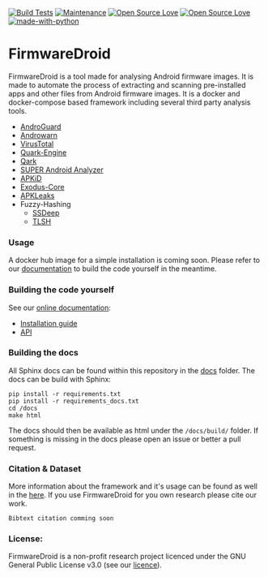 [![Build Tests](https://github.com/FirmwareDroid/FirmwareDroid/actions/workflows/build_tests.yml/badge.svg)](https://github.com/FirmwareDroid/FirmwareDroid/actions/workflows/build_tests.yml)
[![Maintenance](https://img.shields.io/badge/Maintained%3F-yes-green.svg)](https://GitHub.com/Naereen/StrapDown.js/graphs/commit-activity)
[![Open Source Love](https://badges.frapsoft.com/os/v2/open-source.svg?v=102)](https://github.com/ellerbrock/open-source-badge/)
[![Open Source Love](https://badges.frapsoft.com/os/gpl/gpl.svg?v=102)](https://github.com/ellerbrock/open-source-badge/)
[![made-with-python](https://img.shields.io/badge/Made%20with-Python-1f425f.svg)](https://www.python.org/)

# FirmwareDroid
FirmwareDroid is a tool made for analysing Android firmware images. It is made to automate the process 
of extracting and scanning pre-installed apps and other files from Android firmware images. It is a docker and 
docker-compose based framework including several third party analysis tools.

* [AndroGuard](https://github.com/androguard/androguard)
* [Androwarn](https://github.com/maaaaz/androwarn/)
* [VirusTotal](https://www.virustotal.com)
* [Quark-Engine](https://github.com/quark-engine/quark-engine)
* [Qark](https://github.com/linkedin/qark/)
* [SUPER Android Analyzer](https://github.com/SUPERAndroidAnalyzer/super/)
* [APKiD](https://github.com/rednaga/APKiD/)
* [Exodus-Core](https://github.com/Exodus-Privacy/exodus-core/)
* [APKLeaks](https://github.com/dwisiswant0/apkleaks/)
* Fuzzy-Hashing
  * [SSDeep](https://ssdeep-project.github.io/ssdeep/index.html)
  * [TLSH](https://tlsh.org/)

### Usage

A docker hub image for a simple installation is coming soon. Please refer to our [documentation](https://firmwardroid.readthedocs.io/en/latest/) 
to build the code yourself in the meantime.

### Building the code yourself
See our [online documentation](https://firmwardroid.readthedocs.io/en/latest/):
* [Installation guide](https://firmwardroid.readthedocs.io/en/latest/01_installation.html)
* [API](https://firmwardroid.readthedocs.io/en/latest/06_code-documentation.html)

### Building the docs
All Sphinx docs can be found within this repository in the 
[docs](https://github.com/FirmwareDroid/FirmwareDroid/tree/main/docs) folder.
The docs can be build with Sphinx:
```
pip install -r requirements.txt
pip install -r requirements_docs.txt
cd /docs
make html
```
The docs should then be available as html under the `/docs/build/` folder. If something is missing in the docs please
open an issue or better a pull request.


### Citation & Dataset
More information about the framework and it's usage can be found as well in the [here](). 
If you use FirmwareDroid for you own research please cite our work.
``` 
Bibtext citation comming soon
```

### License:
FirmwareDroid is a non-profit research project licenced under the GNU General Public License v3.0
(see our [licence](https://github.com/FirmwareDroid/FirmwareDroid/blob/main/LICENSE.md)). 
